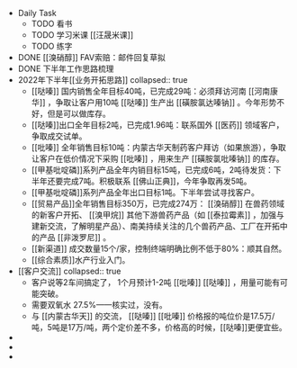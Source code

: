 - Daily Task
	- TODO 看书
	- TODO 学习米课 [[汪晟米课]]
	- TODO 练字
- DONE [[溴硝醇]] FAV索赔：邮件回复草拟
- DONE 下半年工作思路梳理
- 2022年下半年[[业务开拓思路]]
  collapsed:: true
	- [[哒嗪]] 国内销售全年目标40吨，已完成29吨：必须拜访河南 [[河南康华]] ，争取让客户用10吨 [[哒嗪]] 生产出 [[磺胺氯达嗪钠]] 。今年形势不好，但是可以做库存。
	- [[哒嗪]]出口全年目标2吨，已完成1.96吨：联系国外 [[医药]] 领域客户，争取成交试单。
	- [[吡嗪]] 全年销售目标10吨：内蒙古华天制药客户拜访（如果旅游），争取让客户在低价情况下采购 [[吡嗪]] ，用来生产 [[磺胺氯吡嗪钠]] 的库存。
	- [[甲基吡啶磷]]系列产品全年内销目标15吨，已完成6吨，2吨待发货：下半年还要完成7吨。积极联系 [[佛山正典]]，今年争取再发5吨。
	- [[甲基吡啶磷]]系列产品全年出口目标1吨。下半年尝试寻找客户。
	- [[贸易产品]]全年销售目标350万，已完成274万： [[溴硝醇]] 在兽药领域的新客户开拓、 [[溴甲烷]] 其他下游兽药产品（如 [[泰拉霉素]] ，加强与建新交流，了解明星产品）、南美持续关注的几个兽药产品、工厂在开拓中的产品 [[非泼罗尼]] 。
	- [[新渠道]] 成交数量15个/家，控制终端明确比例不低于80%：顺其自然。
	- [[综合素质]]水产行业入门。
- [[客户交流]]
  collapsed:: true
	- 客户说等2车间搞定了， 1个月预计1-2吨 [[吡嗪]] [[哒嗪]] ，用量可能有可能突破。
	- 需要双氧水 27.5%——核实过，没有。
	- 与 [[内蒙古华天]] 的交流， [[哒嗪]] [[吡嗪]] 价格报的吨位价是17.5万/吨，5吨是17万/吨，两个定价差不多，价格高的时候，[[哒嗪]]更便宜些。
-
-
-